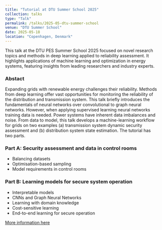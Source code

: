 ```yaml
---
title: "Tutorial at DTU Summer School 2025"
collection: talks
type: "Talk"
permalink: /talks/2025-05-dtu-summer-school
venue: "DTU Summer School"
date: 2025-05-18
location: "Copenhagen, Denmark"
---
```

This talk at the DTU PES Summer School 2025 focused on novel research topics and methods in deep learning applied to reliability assessment. It highlights applications of machine learning and optimization in energy systems, featuring insights from leading researchers and industry experts. 

### Abstact 
Expanding grids with renewable energy challenges their reliability. Methods from deep learning offer vast opportunities for monitoring the reliability of the distribution and transmission system. This talk briefly introduces the fundamentals of neural networks over convolutional to graph neural networks. However, when applying supervised learning neural networks training data is needed. Power systems have inherent data imbalances and noise. From data to model, this talk develops a machine-learning workflow for grids on two examples (a) transmission system dynamic security assessment and (b) distribution system state estimation. The tutorial has two parts.

### Part A: Security assessment and data in control rooms
- Balancing datasets
- Optimisation-based sampling
- Model requirements in control rooms

### Part B: Learning models for secure system operation
- Interpretable models
- CNNs and Graph Neural Networks
- Learning with domain knowledge
- Cost-sensitive learning
- End-to-end learning for secure operation


[More information here](https://energy-markets-school.dk/school-2025/)
